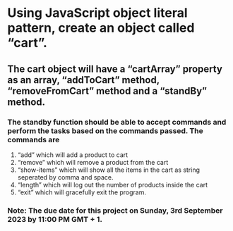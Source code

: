 # Using JavaScript object literal pattern, create an object called “cart”.

## The cart object will have a “cartArray” property as an array, “addToCart” method, “removeFromCart” method and a “standBy” method.

### The standby function should be able to accept commands and perform the tasks based on the commands passed. The commands are

1. “add” which will add a product to cart
2. “remove” which will remove a product from the cart
3. “show-items” which will show all the items in the cart as string seperated by comma and space.
4. “length” which will log out the number of products inside the cart
5. “exit” which will gracefully exit the program.

### Note: The due date for this project on Sunday, 3rd September 2023 by 11:00 PM GMT + 1.
